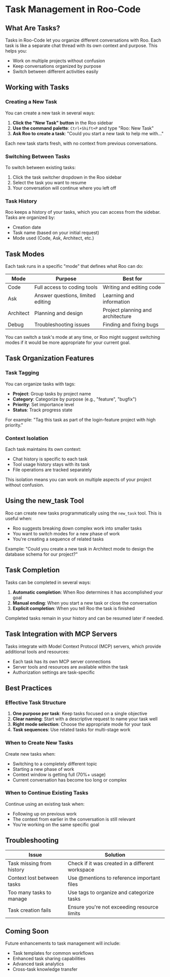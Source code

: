 # Task Management in Roo-Code

## What Are Tasks?

Tasks in Roo-Code let you organize different conversations with Roo. Each task is like a separate chat thread with its own context and purpose. This helps you:

- Work on multiple projects without confusion
- Keep conversations organized by purpose
- Switch between different activities easily

## Working with Tasks

### Creating a New Task

You can create a new task in several ways:

1. **Click the "New Task" button** in the Roo sidebar
2. **Use the command palette**: `Ctrl+Shift+P` and type "Roo: New Task"
3. **Ask Roo to create a task**: "Could you start a new task to help me with..."

Each new task starts fresh, with no context from previous conversations.

### Switching Between Tasks

To switch between existing tasks:

1. Click the task switcher dropdown in the Roo sidebar
2. Select the task you want to resume
3. Your conversation will continue where you left off

### Task History

Roo keeps a history of your tasks, which you can access from the sidebar. Tasks are organized by:

- Creation date
- Task name (based on your initial request)
- Mode used (Code, Ask, Architect, etc.)

## Task Modes

Each task runs in a specific "mode" that defines what Roo can do:

| Mode | Purpose | Best for |
|------|---------|----------|
| Code | Full access to coding tools | Writing and editing code |
| Ask | Answer questions, limited editing | Learning and information |
| Architect | Planning and design | Project planning and architecture |
| Debug | Troubleshooting issues | Finding and fixing bugs |

You can switch a task's mode at any time, or Roo might suggest switching modes if it would be more appropriate for your current goal.

## Task Organization Features

### Task Tagging

You can organize tasks with tags:

- **Project**: Group tasks by project name
- **Category**: Categorize by purpose (e.g., "feature", "bugfix")
- **Priority**: Set importance level
- **Status**: Track progress state

For example: "Tag this task as part of the login-feature project with high priority."

### Context Isolation

Each task maintains its own context:

- Chat history is specific to each task
- Tool usage history stays with its task
- File operations are tracked separately

This isolation means you can work on multiple aspects of your project without confusion.

## Using the new_task Tool

Roo can create new tasks programmatically using the `new_task` tool. This is useful when:

- Roo suggests breaking down complex work into smaller tasks
- You want to switch modes for a new phase of work
- You're creating a sequence of related tasks

Example: "Could you create a new task in Architect mode to design the database schema for our project?"

## Task Completion

Tasks can be completed in several ways:

1. **Automatic completion**: When Roo determines it has accomplished your goal
2. **Manual ending**: When you start a new task or close the conversation
3. **Explicit completion**: When you tell Roo the task is finished

Completed tasks remain in your history and can be resumed later if needed.

## Task Integration with MCP Servers

Tasks integrate with Model Context Protocol (MCP) servers, which provide additional tools and resources:

- Each task has its own MCP server connections
- Server tools and resources are available within the task
- Authorization settings are task-specific

## Best Practices

### Effective Task Structure

1. **One purpose per task**: Keep tasks focused on a single objective
2. **Clear naming**: Start with a descriptive request to name your task well
3. **Right mode selection**: Choose the appropriate mode for your task
4. **Task sequences**: Use related tasks for multi-stage work

### When to Create New Tasks

Create new tasks when:
- Switching to a completely different topic
- Starting a new phase of work
- Context window is getting full (70%+ usage)
- Current conversation has become too long or complex

### When to Continue Existing Tasks

Continue using an existing task when:
- Following up on previous work
- The context from earlier in the conversation is still relevant
- You're working on the same specific goal

## Troubleshooting

| Issue | Solution |
|-------|----------|
| Task missing from history | Check if it was created in a different workspace |
| Context lost between tasks | Use @mentions to reference important files |
| Too many tasks to manage | Use tags to organize and categorize tasks |
| Task creation fails | Ensure you're not exceeding resource limits |

## Coming Soon

Future enhancements to task management will include:
- Task templates for common workflows
- Enhanced task sharing capabilities
- Advanced task analytics
- Cross-task knowledge transfer